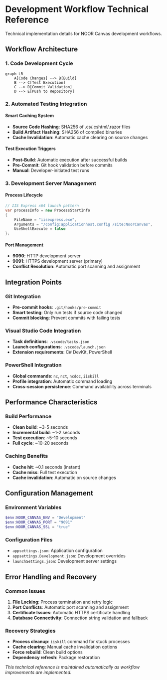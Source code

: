 # Development Workflow Technical Reference

Technical implementation details for NOOR Canvas development workflows.

## Workflow Architecture

### 1. Code Development Cycle

```mermaid
graph LR
    A[Code Changes] --> B[Build]
    B --> C[Test Execution]
    C --> D[Commit Validation]
    D --> E[Push to Repository]
```

### 2. Automated Testing Integration

#### Smart Caching System

- **Source Code Hashing**: SHA256 of .cs/.cshtml/.razor files
- **Build Artifact Hashing**: SHA256 of compiled binaries
- **Cache Invalidation**: Automatic cache clearing on source changes

#### Test Execution Triggers

- **Post-Build**: Automatic execution after successful builds
- **Pre-Commit**: Git hook validation before commits
- **Manual**: Developer-initiated test runs

### 3. Development Server Management

#### Process Lifecycle

```csharp
// IIS Express x64 launch pattern
var processInfo = new ProcessStartInfo
{
    FileName = "iisexpress.exe",
    Arguments = "/config:applicationhost.config /site:NoorCanvas",
    UseShellExecute = false
};
```

#### Port Management

- **9090**: HTTP development server
- **9091**: HTTPS development server (primary)
- **Conflict Resolution**: Automatic port scanning and assignment

## Integration Points

### Git Integration

- **Pre-commit hooks**: `.git/hooks/pre-commit`
- **Smart testing**: Only run tests if source code changed
- **Commit blocking**: Prevent commits with failing tests

### Visual Studio Code Integration

- **Task definitions**: `.vscode/tasks.json`
- **Launch configurations**: `.vscode/launch.json`
- **Extension requirements**: C# DevKit, PowerShell

### PowerShell Integration

- **Global commands**: `nc`, `nct`, `ncdoc`, `iiskill`
- **Profile integration**: Automatic command loading
- **Cross-session persistence**: Command availability across terminals

## Performance Characteristics

### Build Performance

- **Clean build**: ~3-5 seconds
- **Incremental build**: ~1-2 seconds
- **Test execution**: ~5-10 seconds
- **Full cycle**: ~10-20 seconds

### Caching Benefits

- **Cache hit**: ~0.1 seconds (instant)
- **Cache miss**: Full test execution
- **Cache invalidation**: Automatic on source changes

## Configuration Management

### Environment Variables

```powershell
$env:NOOR_CANVAS_ENV = "Development"
$env:NOOR_CANVAS_PORT = "9091"
$env:NOOR_CANVAS_SSL = "true"
```

### Configuration Files

- `appsettings.json`: Application configuration
- `appsettings.Development.json`: Development overrides
- `launchSettings.json`: Development server settings

## Error Handling and Recovery

### Common Issues

1. **File Locking**: Process termination and retry logic
2. **Port Conflicts**: Automatic port scanning and assignment
3. **Certificate Issues**: Automatic HTTPS certificate handling
4. **Database Connectivity**: Connection string validation and fallback

### Recovery Strategies

- **Process cleanup**: `iiskill` command for stuck processes
- **Cache clearing**: Manual cache invalidation options
- **Force rebuild**: Clean build options
- **Dependency refresh**: Package restoration

_This technical reference is maintained automatically as workflow improvements are implemented._
